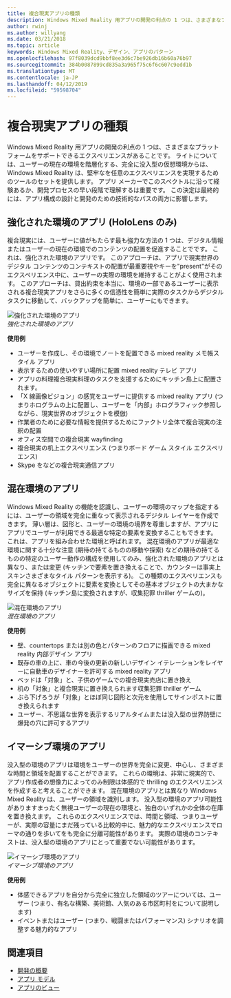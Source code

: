 ```yaml
---
title: 複合現実アプリの種類
description: Windows Mixed Reality 用アプリの開発の利点の 1 つは、さまざまなプラットフォームは完全没入型の仮想環境からユーザーの現在 environmentl 経由でのライトは階層化をサポートできるエクスペリエンスがあることです。
author: rwinj
ms.author: willyang
ms.date: 03/21/2018
ms.topic: article
keywords: Windows Mixed Reality、デザイン、アプリのパターン
ms.openlocfilehash: 97f8039dcd9bbf8ee3d6c7be926db16b60a76b97
ms.sourcegitcommit: 384b0087899cd835a3a965f75c6f6c607c9edd1b
ms.translationtype: MT
ms.contentlocale: ja-JP
ms.lasthandoff: 04/12/2019
ms.locfileid: "59598704"
---
```

# <a name="types-of-mixed-reality-apps"></a>複合現実アプリの種類

Windows Mixed Reality 用アプリの開発の利点の 1 つは、さまざまなプラットフォームをサポートできるエクスペリエンスがあることです。 ライトについては、ユーザーの現在の環境を階層化する、完全に没入型の仮想環境からは、Windows Mixed Reality は、堅牢なを任意のエクスペリエンスを実現するためのツールのセットを提供します。 アプリ メーカーでこのスペクトルに沿って経験あるか、開発プロセスの早い段階で理解するは重要です。 この決定は最終的には、アプリ構成の設計と開発のための技術的なパスの両方に影響します。

## <a name="enhanced-environment-apps-hololens-only"></a>強化された環境のアプリ (HoloLens のみ)

複合現実には、ユーザーに値がもたらす最も強力な方法の 1 つは、デジタル情報またはユーザーの現在の環境でのコンテンツの配置を促進することでです。 これは、強化された環境のアプリです。 このアプローチは、アプリで現実世界のデジタル コンテンツのコンテキストの配置が最重要視やキーを"present"がそのエクスペリエンス中に、ユーザーの実際の環境を維持することがよく使用されます。 このアプローチは、貸出約束を本当に、環境の一部であるユーザーに表示される複合現実アプリをさらに多くの信憑性を簡単に実際のタスクからデジタル タスクに移動して、バックアップを簡単に、ユーザーにもできます。

![強化された環境のアプリ](images/enhancedenvironmentapps-640px.jpg)<br>
*強化された環境のアプリ*

**使用例**
* ユーザーを作成し、その環境でノートを配置できる mixed reality メモ帳スタイル アプリ
* 表示するための使いやすい場所に配置 mixed reality テレビ アプリ
* アプリの料理複合現実料理のタスクを支援するためにキッチン島上に配置されます。
* 「X 線画像ビジョン」の感覚をユーザーに提供する mixed reality アプリ (つまりホログラムの上に配置し、ユーザーを「内部」ホログラフィック参照しながら、現実世界のオブジェクトを模倣)
* 作業者のために必要な情報を提供するためにファクトリ全体で複合現実の注釈の配置
* オフィス空間での複合現実 wayfinding
* 複合現実の机上エクスペリエンス (つまりボード ゲーム スタイル エクスペリエンス)
* Skype をなどの複合現実通信アプリ

## <a name="blended-environment-apps"></a>混在環境のアプリ

Windows Mixed Reality の機能を認識し、ユーザーの環境のマップを指定するには、ユーザーの領域を完全に重なって表示されるデジタル レイヤーを作成できます。 薄い層は、図形と、ユーザーの環境の境界を尊重しますが、アプリにアプリでユーザーが利用できる最適な特定の要素を変換することもできます。 これは、アプリを組み合わせた環境と呼ばれます。 混在環境のアプリが最適な環境に関する十分な注意 (期待の持てるものの移動や探索) などの期待の持てるものの特定のユーザー動作の構成を使用してのみ、強化された環境のアプリとは異なり、または変更 (キッチンで要素を置き換えることで、カウンターは事実上スキンさまざまなタイル パターンを表示する)。 この種類のエクスペリエンスも完全に異なるオブジェクトに要素を変換としてその基本オブジェクトの大まかなサイズを保持 (キッチン島に変換されますが、収集犯罪 thriller ゲームの)。

![混在環境のアプリ](images/blendedenvironmentapps-640px.jpg)<br>
*混在環境のアプリ*

**使用例**
* 壁、countertops または別の色とパターンのフロアに描画できる mixed reality 内部デザイン アプリ
* 既存の車の上に、車の今後の更新の新しいデザイン イテレーションをレイヤーに自動車のデザイナーを許可する mixed reality アプリ
* ベッドは「対象」と、子供のゲームでの複合現実売店に置き換え
* 机の「対象」と複合現実に置き換えられます収集犯罪 thriller ゲーム
* ぶら下げろうが「対象」とほぼ同じ図形と次元を使用してサインポストに置き換えられます
* ユーザー、不思議な世界を表示するリアルタイムまたは没入型の世界防壁に爆発の穴に許可するアプリ

## <a name="immersive-environment-apps"></a>イマーシブ環境のアプリ

没入型の環境のアプリは環境をユーザーの世界を完全に変更、中心し、さまざまな時間と領域を配置することができます。 これらの環境は、非常に現実的で、アプリ作成者の想像力によってのみ制限は体感的で thrilling のエクスペリエンスを作成すると考えることができます。 混在環境のアプリとは異なり Windows Mixed Reality は、ユーザーの領域を識別します。 没入型の環境のアプリ可能性がありますまったく無視ユーザーの現在の環境と、独自のいずれかの全体の在庫を置き換えます。 これらのエクスペリエンスでは、時間と領域、つまりユーザーが、実際の容量にまだ残っている比較的中に、魅力的なエクスペリエンスでローマの通りを歩いてをも完全に分離可能性があります。 実際の環境のコンテキストは、没入型の環境のアプリにとって重要でない可能性があります。

![イマーシブ環境のアプリ](images/windows-mixed-reality-640px.jpg)<br>
*イマーシブ環境のアプリ*

**使用例**
* 体感できるアプリを自分から完全に独立した領域のツアーについては、ユーザー (つまり、有名な構築、美術館、人気のある市区町村をについて説明します)
* イベントまたはユーザー (つまり、戦闘またはパフォーマンス) シナリオを調整する魅力的なアプリ

## <a name="see-also"></a>関連項目
* [開発の概要](development-overview.md)
* [アプリ モデル](app-model.md)
* [アプリのビュー](app-views.md)
